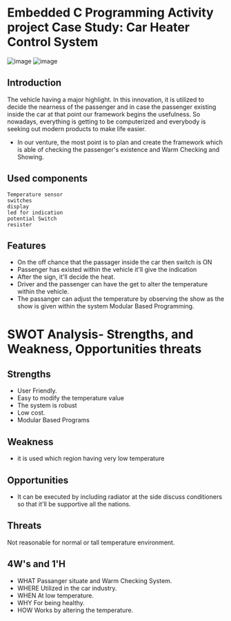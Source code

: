 
# Embedded C Programming Activity project Case Study: Car Heater Control System

![image](https://user-images.githubusercontent.com/89735311/133585883-e0a86ec9-d25c-4759-8d8c-37dd8e9fdd10.png)
![image](https://user-images.githubusercontent.com/89735311/133585902-40310af4-ac80-45e2-ae47-1dbc5e00bd3d.png)

## Introduction

The vehicle having a major highlight. In this innovation, it is utilized to decide the nearness of the passenger and in case the passenger existing inside the car at that point our framework begins the usefulness. So nowadays, everything is getting to be computerized and everybody is seeking out modern products to make life easier. 

* In our venture, the most point is to plan and create the framework which is able of checking the passenger's existence and Warm Checking and Showing.

## Used components

    Temperature sensor
    switches
    display
    led for indication
    potential Switch
    resister
    
## Features

* On the off chance that the passager inside the car then switch is ON
* Passenger has existed within the vehicle it'll give the indication
* After the sign, it'll decide the heat. 
* Driver and the passenger can have the get to alter the temperature within the vehicle. 
* The passanger can adjust the temperature by observing the show as the show is given within the system Modular Based Programming.

# SWOT Analysis- Strengths, and Weakness, Opportunities threats

## Strengths
* User Friendly.
* Easy to modify the temperature value
* The system is robust
* Low cost.
* Modular Based Programs

## Weakness

* it is used which region having very low temperature

## Opportunities

* It can be executed by including radiator at the side discuss conditioners so that it'll be supportive all the nations.

## Threats

Not reasonable for normal or tall temperature environment.

## 4W's and 1'H

* WHAT Passanger situate and Warm Checking System. 
* WHERE Utilized in the car industry.
* WHEN At low temperature. 
* WHY For being healthy. 
* HOW Works by altering the temperature.
